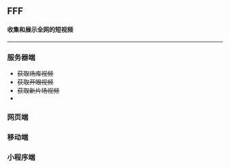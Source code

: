 ## FFF

#### 收集和展示全网的短视频

----

### 服务器端

- ~~获取场库视频~~
- ~~获取开眼视频~~
- ~~获取新片场视频~~
- ​

### 网页端

### 移动端

### 小程序端

